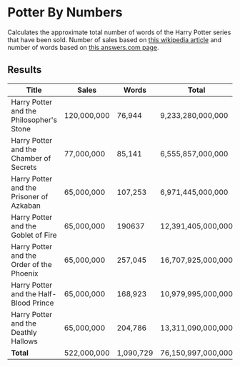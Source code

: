 # Potter By Numbers
Calculates the approximate total number of words of the Harry Potter series that have been sold.
Number of sales based on [this wikipedia article](https://en.wikipedia.org/wiki/List_of_best-selling_books) and number of words based on [this answers.com page](https://www.answers.com/Q/How_many_words_are_in_each_Harry_Potter_book).

## Results
| Title|Sales|Words|Total|
| ------------- |-------------| -----|-----|
| Harry Potter and the Philosopher's Stone| 120,000,000 | 76,944 | 9,233,280,000,000 |
| Harry Potter and the Chamber of Secrets| 77,000,000 | 85,141 | 6,555,857,000,000 |
| Harry Potter and the Prisoner of Azkaban | 65,000,000 | 107,253 | 6,971,445,000,000 |
| Harry Potter and the Goblet of Fire | 65,000,000 | 190637 | 12,391,405,000,000 |
| Harry Potter and the Order of the Phoenix | 65,000,000 | 257,045 | 16,707,925,000,000 |
| Harry Potter and the Half-Blood Prince | 65,000,000 | 168,923 | 10,979,995,000,000 |
| Harry Potter and the Deathly Hallows | 65,000,000 | 204,786 | 13,311,090,000,000 |
| **Total** | 522,000,000 | 1,090,729 | 76,150,997,000,000 |